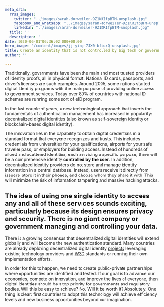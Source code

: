 ```yaml
---
meta_data:
  rrss_images:
    twitter: "../images/sarah-dorweiler-9Z1KRIfpBTM-unsplash.jpg"
    facebook_and_whatsapp: "../images/sarah-dorweiler-9Z1KRIfpBTM-unsplash.jpg"
    linkedin: "../images/sarah-dorweiler-9Z1KRIfpBTM-unsplash.jpg"
  title: ''
  description: ''
date: 2020-06-01T06:36:02.000+00:00
hero_image: "/content/images/jj-ying-7JX0-bfiuxQ-unsplash.jpg"
title: Create an identity that is not controlled by big tech or governments
author: ''

---
```

Traditionally, governments have been the main and most trusted providers of identity proofs, all in physical format. National ID cards, passports, and driver’s licenses are such examples. Around 2005, some nations started digital identity programs with the main purpose of providing online access to government services. Today over 80% of countries with national ID schemes are running some sort of eID program.

In the last couple of years, a new technological approach that inverts the fundamentals of authentication management has increased in popularity: decentralized digital identities (also known as self-sovereign identity or blockchain-based digital identity).

The innovation lies in the capability to obtain digital credentials in a standard format that everyone recognizes and trusts. This includes credentials from universities for your qualifications, airports for your safe traveler pass, or employers for building access. Instead of hundreds of siloed and scattered identities, each servicing a specific purpose, there will be a comprehensive identity **controlled by the user**. In addition, decentralized identity providers do not store and manage identity information in a central database. Instead, users receive it directly from issuers, store it in their phones, and choose whom they share it with. This will minimize the risk of information tampering and massive hacking attacks.

<h2>The idea of using one single identity to access any and all of these services sounds exciting, particularly because its design ensures privacy and security. There is no giant company or government managing and controlling your data.</h2>

There is a growing consensus that decentralized digital identities will extend globally and will become the new authentication standard. Many countries are already deploying decentralized digital identity [projects](http://gataca.io/decentralized-identity-projects-and-pilots) leveraging existing technology providers and [W3C](https://www.w3.org/) standards or running their own implementation efforts.

In order for this to happen, we need to create public-private partnerships where opportunities are identified and tested. If our goal is to advance our economies, compete on innovation, and improve the lives of everyone, then digital identities should be a top priority for governments and regulatory bodies. Will this be easy to achieve? No. Will it be worth it? Absolutely. One thing is clear: first countries to adopt this technology will achieve efficiency levels and new business opportunities beyond our imagination.